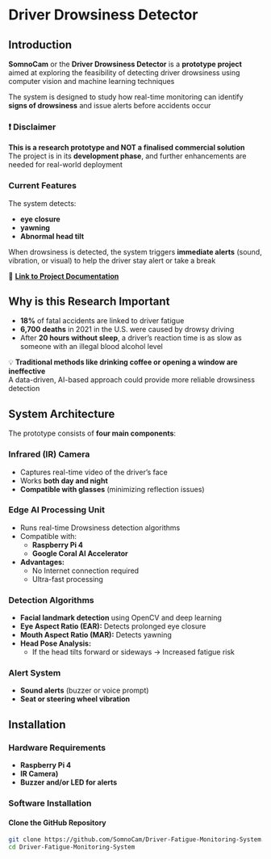 # **Driver Drowsiness Detector**

## **Introduction**
**SomnoCam** or the **Driver Drowsiness Detector** is a **prototype project** aimed at exploring the feasibility of detecting driver drowsiness using computer vision and machine learning techniques

The system is designed to study how real-time monitoring can identify **signs of drowsiness** and issue alerts before accidents occur

### ❗ **Disclaimer**  
 **This is a research prototype and NOT a finalised commercial solution**  
The project is in its **development phase**, and further enhancements are needed for real-world deployment

### **Current Features**
The system detects:
- **eye closure**
- **yawning**
- **Abnormal head tilt**  

When drowsiness is detected, the system triggers **immediate alerts** (sound, vibration, or visual) to help the driver stay alert or take a break

🔗 **[Link to Project Documentation](https://www.canva.com/design/DAGhVM_YV_U/DUiCkND-jsdqbEHmV9HLlg/edit?utm_content=DAGhVM_YV_U&utm_campaign=designshare&utm_medium=link2&utm_source=sharebutton)**

## **Why is this Research Important**
- **18%** of fatal accidents are linked to driver fatigue
- **6,700 deaths** in 2021 in the U.S. were caused by drowsy driving
- After **20 hours without sleep**, a driver’s reaction time is as slow as someone with an illegal blood alcohol level

💡 **Traditional methods like drinking coffee or opening a window are ineffective**  
A data-driven, AI-based approach could provide more reliable drowsiness detection

## **System Architecture**
The prototype consists of **four main components**:

### **Infrared (IR) Camera**
- Captures real-time video of the driver’s face
- Works **both day and night**
- **Compatible with glasses** (minimizing reflection issues)

### **Edge AI Processing Unit**
- Runs real-time Drowsiness detection algorithms
- Compatible with:
  - **Raspberry Pi 4**
  - **Google Coral AI Accelerator**
- **Advantages:**
  - No Internet connection required
  - Ultra-fast processing

### **Detection Algorithms**
- **Facial landmark detection** using OpenCV and deep learning
- **Eye Aspect Ratio (EAR):** Detects prolonged eye closure
- **Mouth Aspect Ratio (MAR):** Detects yawning
- **Head Pose Analysis:**  
  - If the head tilts forward or sideways → Increased fatigue risk

### **Alert System**
- **Sound alerts** (buzzer or voice prompt)
- **Seat or steering wheel vibration**
  
## **Installation**
### **Hardware Requirements**
- **Raspberry Pi 4**
- **IR Camera)**
- **Buzzer and/or LED for alerts**

### **Software Installation**
#### **Clone the GitHub Repository**
```bash
git clone https://github.com/SomnoCam/Driver-Fatigue-Monitoring-System.git
cd Driver-Fatigue-Monitoring-System
